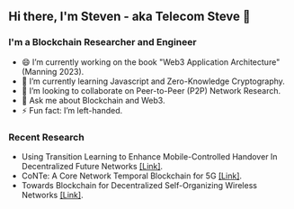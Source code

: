## Hi there, I'm Steven - aka Telecom Steve 👋
### I'm a Blockchain Researcher and Engineer

- 😄 I’m currently working on the book "Web3 Application Architecture" (Manning 2023).
- 🏫 I’m currently learning Javascript and Zero-Knowledge Cryptography.
- 👯 I’m looking to collaborate on Peer-to-Peer (P2P) Network Research.
- 💬 Ask me about Blockchain and Web3.
- ⚡ Fun fact: I’m left-handed.

### Recent Research

- Using Transition Learning to Enhance Mobile-Controlled Handover In Decentralized Future Networks [[Link]](https://arxiv.org/pdf/2202.00134.pdf).
- CoNTe: A Core Network Temporal Blockchain for 5G [[Link]](https://www.mdpi.com/1424-8220/20/18/5281/htm).
- Towards Blockchain for Decentralized Self-Organizing Wireless Networks [[Link]](https://repositori.upf.edu/handle/10230/44117).

<!--
**stevenplatt/stevenplatt** is a ✨ _special_ ✨ repository because its `README.md` (this file) appears on your GitHub profile.

Alternate Example: https://github.com/codeSTACKr/codeSTACKr/blob/master/README.md

Here are some ideas to get you started:

- 🔭 I’m currently working on ...
- 🌱 I’m currently learning ...
- 👯 I’m looking to collaborate on ...
- 🤔 I’m looking for help with ...
- 💬 Ask me about ...
- 📫 How to reach me: ...
- 😄 Pronouns: ...
- ⚡ Fun fact: ...
- 🥅 2023 Goals: ...
-->
